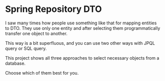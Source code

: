 # Spring Repository DTO

I saw many times how people use something like that for mapping entities to DTO. They use only one entity and after selecting them programmatically transfer one object to another.

This way is a bit superfluous, and you can use two other ways with JPQL query or SQL query.

This project shows all three approaches to select necessary objects from a database.

Choose which of them best for you.  